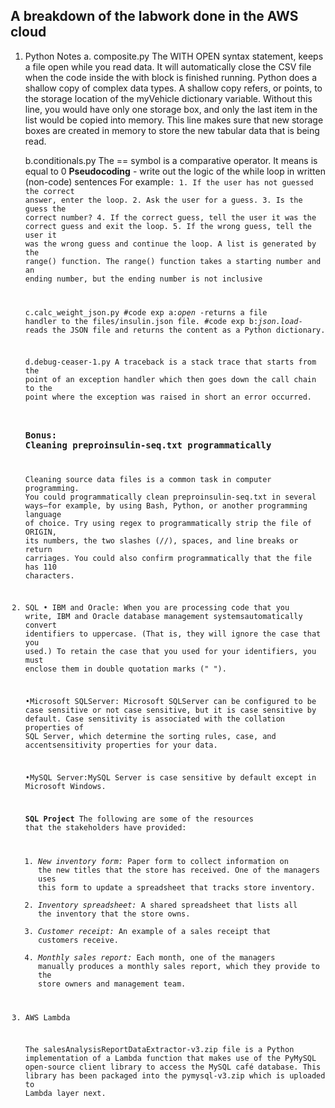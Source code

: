 ## A breakdown of the labwork done in the AWS cloud
1. Python
    Notes 
    a. composite.py
    The WITH OPEN syntax statement, keeps a file open while you read data.
    It will automatically close the CSV file when the code inside the with block is finished running. Python does a shallow copy of complex data types. A shallow copy refers, or points, to the storage location of the myVehicle dictionary variable. Without this line, you would have only one storage box, and only the last item in the list would be copied into memory. This line makes sure that new storage boxes are created in memory to store the new tabular data that is being read.

    b.conditionals.py
    The == symbol is a comparative operator. It means is equal to 0 
    **Pseudocoding** - write out the logic of the while loop in written (non-code) sentences
    For example<code explanation>:
        1. If the user has not guessed the correct answer, enter the loop.
        2. Ask the user for a guess.
        3. Is the guess the correct number?
        4. If the correct guess, tell the user it was the correct guess and exit the loop.
        5. If the wrong guess, tell the user it was the wrong guess and continue the loop.
    A list is generated by the range() function. The range() function takes a starting number and an ending number, but the ending number is not inclusive

    c.calc_weight_json.py
    #code exp a:*open* -returns a file handler to the files/insulin.json file.
    #code exp b:*json.load*- reads the JSON file and returns the content as a Python dictionary.

    d.debug-ceaser-1.py
     A traceback is a stack trace that starts from the point of an exception handler which then goes down the call chain to the point where the exception was raised in short an error occurred.

    ### Bonus: Cleaning preproinsulin-seq.txt programmatically
    Cleaning source data files is a common task in computer programming. You could programmatically clean preproinsulin-seq.txt in several ways—for example, by using Bash, Python, or another programming language of choice. Try using regex to programmatically strip the file of ORIGIN, its numbers, the two slashes (//), spaces, and line breaks or return carriages. You could also confirm programmatically that the file has 110 characters.

2. SQL
    • IBM and Oracle: When you are processing code that you write, IBM and Oracle database management systemsautomatically convert identifiers to uppercase. (That is, they will ignore the case that you used.) To retain the case that you used for your identifiers, you must enclose them in double quotation marks (" ").

    •Microsoft SQLServer: Microsoft SQLServer can be configured to be case sensitive or not case sensitive, but it is case sensitive by default. Case sensitivity is associated with the collation properties of SQL Server, which determine the sorting rules, case, and accentsensitivity properties for your data.
    
    •MySQL Server:MySQL Server is case sensitive by default except in Microsoft Windows.

   **SQL Project**
    The following are some of the resources that the stakeholders have provided:
    1. *New inventory form:* Paper form to collect information on the new titles that the store has received. One of the managers uses this form to update a spreadsheet that tracks store inventory.
    2. *Inventory spreadsheet:* A shared spreadsheet that lists all the inventory that the store owns.
    3. *Customer receipt:* An example of a sales receipt that customers receive.
    4. *Monthly sales report:* Each month, one of the managers manually produces a monthly sales report, which they provide to the store owners and management team.
3. AWS Lambda
   
   The salesAnalysisReportDataExtractor-v3.zip file is a Python implementation of a Lambda function that makes use of the PyMySQL open-source client library to access the MySQL café database. This library has been packaged into the pymysql-v3.zip which is uploaded to Lambda layer next.

